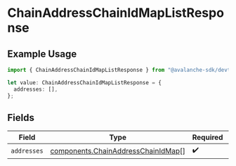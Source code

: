 # ChainAddressChainIdMapListResponse

## Example Usage

```typescript
import { ChainAddressChainIdMapListResponse } from "@avalanche-sdk/devtools/models/components";

let value: ChainAddressChainIdMapListResponse = {
  addresses: [],
};
```

## Fields

| Field                                                                                    | Type                                                                                     | Required                                                                                 | Description                                                                              |
| ---------------------------------------------------------------------------------------- | ---------------------------------------------------------------------------------------- | ---------------------------------------------------------------------------------------- | ---------------------------------------------------------------------------------------- |
| `addresses`                                                                              | [components.ChainAddressChainIdMap](../../models/components/chainaddresschainidmap.md)[] | :heavy_check_mark:                                                                       | N/A                                                                                      |